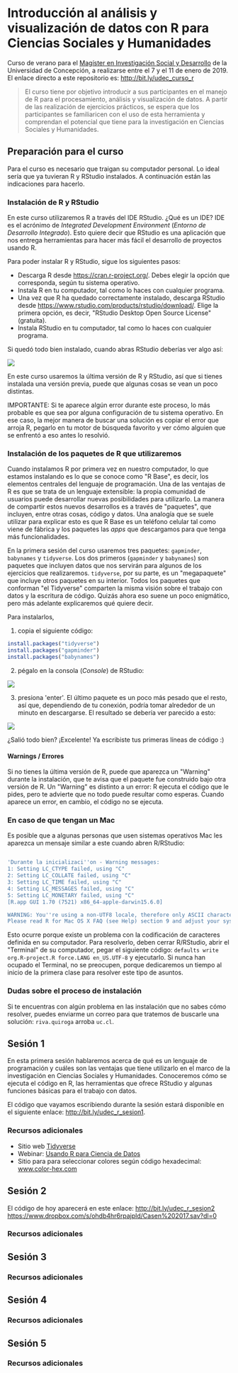 # Introducción  al análisis y visualización de datos con R para Ciencias Sociales y  Humanidades
Curso de verano para el [Magíster en Investigación Social y Desarrollo](http://www.magisterinvestigacionsocial.cl/) de la Universidad de Concepción, a realizarse entre el 7 y el 11 de enero de 2019. El enlace directo a este repositorio es: http://bit.ly/udec_curso_r

> El curso tiene por objetivo introducir a sus participantes en el manejo de R para el procesamiento, análisis y visualización de datos. A partir de las realización de ejercicios prácticos, se espera que los participantes se familiaricen con el uso de esta herramienta y comprendan el potencial que tiene para la investigación en Ciencias Sociales y Humanidades.

## Preparación para el curso
Para el curso es necesario que traigan su computador personal. Lo ideal sería que ya tuvieran R y RStudio instalados. A continuación están las indicaciones para hacerlo.

### Instalación de R y RStudio

En este curso utilizaremos R a través del IDE RStudio. ¿Qué es un IDE? IDE es el acrónimo de *Integrated Development Environment* (*Entorno de Desarrollo Integrado*). Esto quiere decir que RStudio es una aplicación que nos entrega herramientas para hacer más fácil el desarrollo de proyectos usando R.

Para poder instalar R y RStudio, sigue los siguientes pasos:

- Descarga R desde https://cran.r-project.org/. Debes elegir la opción que corresponda, según tu sistema operativo.
- Instala R en tu computador, tal como lo haces con cualquier programa.
- Una vez que R ha quedado correctamente instalado, descarga RStudio desde https://www.rstudio.com/products/rstudio/download/. Elige la primera opción, es decir, "RStudio Desktop Open Source License" (gratuita).
- Instala RStudio en tu computador, tal como lo haces con cualquier programa.

Si quedó todo bien instalado, cuando abras RStudio deberías ver algo así:

![](https://github.com/rivaquiroga/RLadies-Santiago/blob/master/images/rstudio.png)

En este curso usaremos la última versión de R y RStudio, así que si tienes instalada una versión previa, puede que algunas cosas se vean un poco distintas.

IMPORTANTE: Si te aparece algún error durante este proceso, lo más probable es que sea por alguna configuración de tu sistema operativo. En ese caso, la mejor manera de buscar una solución es copiar el error que arroja R, pegarlo en tu motor de búsqueda favorito y ver cómo alguien que se enfrentó a eso antes lo resolvió.

### Instalación de los paquetes de R que utilizaremos

Cuando instalamos R por primera vez en nuestro computador, lo que estamos instalando es lo que se conoce como "R Base", es decir, los elementos centrales del lenguaje de programación. Una de las ventajas de R es que se trata de un lenguaje extensible: la propia comunidad de usuarios puede desarrollar nuevas posibilidades para utilizarlo. La manera de compartir estos nuevos desarrollos es a través de "paquetes", que incluyen, entre otras cosas, código y datos. Una analogía que se suele utilizar para explicar esto es que R Base es un teléfono celular tal como viene de fábrica y los paquetes las _apps_ que descargamos para que tenga más funcionalidades.

En la primera sesión del curso usaremos tres paquetes: `gapminder`, `babynames` y `tidyverse`. Los dos primeros (`gapminder` y `babynames`) son paquetes que incluyen datos que nos servirán para algunos de los ejercicios que realizaremos. `tidyverse`, por su parte, es un "megapaquete" que incluye otros paquetes en su interior. Todos los paquetes que conforman "el Tidyverse" comparten la misma visión sobre el trabajo con datos y la escritura de código. Quizás ahora eso suene un poco enigmático, pero más adelante explicaremos qué quiere decir.

Para instalarlos,

1. copia el siguiente código:

```r
install.packages("tidyverse")
install.packages("gapminder")
install.packages("babynames")
```

2. pégalo en la consola (_Console_) de RStudio:

![](https://github.com/rivaquiroga/RLadies-Santiago/blob/master/images/install.packages.png)

3. presiona 'enter'.
El último paquete es un poco más pesado que el resto, así que, dependiendo de tu conexión, podría tomar alrededor de un minuto en descargarse. El resultado se debería ver parecido a esto:

![](https://github.com/rivaquiroga/RLadies-Santiago/blob/master/images/paquetes_instalados.png)

¿Salió todo bien? ¡Excelente! Ya escribiste tus primeras líneas de código :)

#### Warnings / Errores
Si no tienes la última versión de R, puede que aparezca un "Warning" durante la instalación, que te avisa que el paquete fue construido bajo otra versión de R. Un "Warning" es distinto a un error: R ejecuta el código que le pides, pero te advierte que no todo puede resultar como esperas. Cuando aparece un error, en cambio, el código no se ejecuta.

### En caso de que tengan un Mac

Es posible que a algunas personas que usen sistemas operativos Mac les aparezca un mensaje similar a este cuando abren R/RStudio:

``` r

'Durante la inicializaci''on - Warning messages:
1: Setting LC_CTYPE failed, using "C"
2: Setting LC_COLLATE failed, using "C"
3: Setting LC_TIME failed, using "C"
4: Setting LC_MESSAGES failed, using "C"
5: Setting LC_MONETARY failed, using "C"
[R.app GUI 1.70 (7521) x86_64-apple-darwin15.6.0]

WARNING: You''re using a non-UTF8 locale, therefore only ASCII characters will work.
Please read R for Mac OS X FAQ (see Help) section 9 and adjust your system preferences accordingly.'
```

Esto ocurre porque existe un problema con la codificación de caracteres definida en su computador. Para resolverlo, deben cerrar R/RStudio, abrir el "Terminal" de su computador, pegar el siguiente código: `defaults write org.R-project.R force.LANG en_US.UTF-8` y ejecutarlo. Si nunca han ocupado el Terminal, no se preocupen, porque dedicaremos un tiempo al inicio de la primera clase para resolver este tipo de asuntos.

### Dudas sobre el proceso de instalación
Si te encuentras con algún problema en las instalación que no sabes cómo resolver, puedes enviarme un correo para que tratemos de buscarle una solución: `riva.quiroga` arroba `uc.cl`.

## Sesión 1
En esta primera sesión hablaremos acerca de qué es un lenguaje de programación y cuáles son las ventajas que tiene utilizarlo en el marco de la investigación en Ciencias Sociales y Humanidades. Conoceremos cómo se ejecuta el código en R, las herramientas que ofrece RStudio y algunas funciones básicas para el trabajo con datos.

El código que vayamos escribiendo durante la sesión estará disponible en el siguiente enlace: http://bit.ly/udec_r_sesion1.

### Recursos adicionales

* Sitio web [Tidyverse](https://www.tidyverse.org/)
* Webinar: [Usando R para Ciencia de Datos](https://resources.rstudio.com/webinars/2018-05-23-13-01-usando-r-para-la-ciencia-de-datos-edgar-ruiz-edited)
* Sitio para para seleccionar colores según código hexadecimal: www.color-hex.com

## Sesión 2
El código de hoy aparecerá en este enlace: http://bit.ly/udec_r_sesion2
https://www.dropbox.com/s/ohdb4hr6rpajpld/Casen%202017.sav?dl=0

### Recursos adicionales

## Sesión 3

### Recursos adicionales

## Sesión 4

### Recursos adicionales

## Sesión 5

### Recursos adicionales
